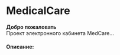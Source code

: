 <h1>MedicalCare</h1>
<b>Добро пожаловать</b>
<br>
Проект электронного кабинета MedCare...

<h4>Описание:</h4>